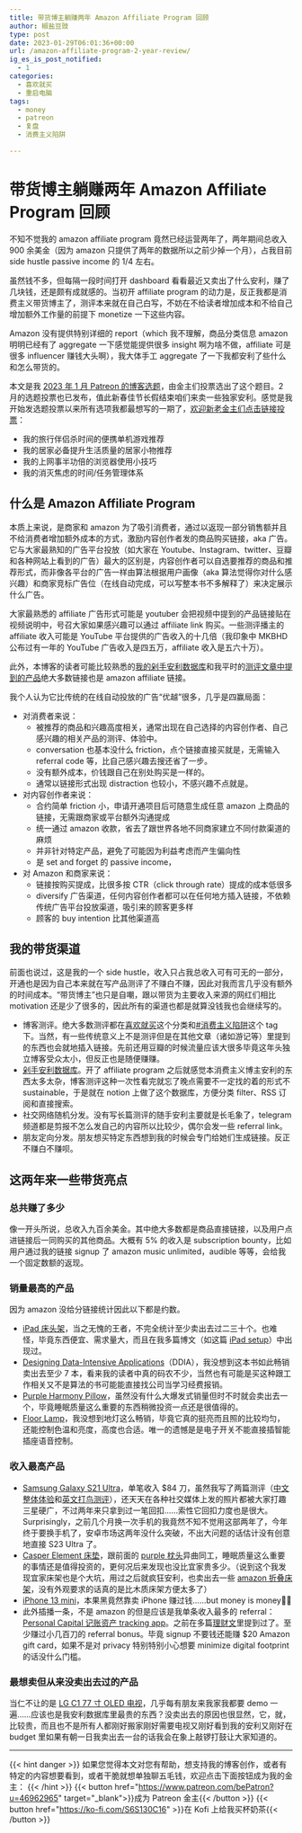 ```yaml
---
title: 带货博主躺赚两年 Amazon Affiliate Program 回顾
author: 椒盐豆豉
type: post
date: 2023-01-29T06:01:36+00:00
url: /amazon-affiliate-program-2-year-review/
ig_es_is_post_notified:
  - 1
categories:
  - 喜欢就买
  - 重启电脑
tags:
  - money
  - patreon
  - 复盘
  - 消费主义陷阱

---
```

# 带货博主躺赚两年 Amazon Affiliate Program 回顾

不知不觉我的 amazon affiliate program 竟然已经运营两年了，两年期间总收入 900 余美金（因为 amazon 只提供了两年的数据所以之前少掉一个月），占我目前 side hustle passive income 的 1/4 左右。

虽然钱不多，但每隔一段时间打开 dashboard 看看最近又卖出了什么安利，赚了几块钱，还是颇有成就感的。当初开 affiliate program 的动力是，反正我都是消费主义带货博主了，测评本来就在自己白写，不妨在不给读者增加成本和不给自己增加额外工作量的前提下 monetize 一下这些内容。

Amazon 没有提供特别详细的 report（which 我不理解，商品分类信息 amazon 明明已经有了 aggregate 一下感觉能提供很多 insight 啊为啥不做，affiliate 可是很多 influencer 赚钱大头啊），我大体手工 aggregate 了一下我都安利了些什么和怎么带货的。

本文是我 [2023 年 1 月 Patreon 的博客选题](https://www.patreon.com/posts/76859684)，由金主们投票选出了这个题目。2 月的选题投票也已发布，值此新春佳节长假结束咱们来卖一些独家安利。感觉是我开始发选题投票以来所有选项我都最想写的一期了，[欢迎新老金主们点击链接投票](https://www.patreon.com/posts/77892003)：

  * 我的旅行伴侣杀时间的便携单机游戏推荐
  * 我的居家必备提升生活质量的居家小物推荐
  * 我的上网事半功倍的浏览器使用小技巧
  * 我的消灭焦虑的时间/任务管理体系

<!--more-->

## 什么是 Amazon Affiliate Program

本质上来说，是商家和 amazon 为了吸引消费者，通过以返现一部分销售额并且不给消费者增加额外成本的方式，激励内容创作者发的商品购买链接，aka 广告。它与大家最熟知的广告平台投放（如大家在 Youtube、Instagram、twitter、豆瓣和各种网站上看到的广告）最大的区别是，内容创作者可以自选要推荐的商品和推荐形式，而非像各平台的广告一样由算法根据用户画像（aka 算法觉得你对什么感兴趣）和商家竞标广告位（在线自动完成，可以写整本书不多解释了）来决定展示什么广告。

大家最熟悉的 affiliate 广告形式可能是 youtuber 会把视频中提到的产品链接贴在视频说明中，号召大家如果感兴趣可以通过 affiliate link 购买。一些测评播主的 affiliate 收入可能是 YouTube 平台提供的广告收入的十几倍（我印象中 MKBHD 公布过有一年的 YouTube 广告收入是四五万，affiliate 收入是五六十万）。

此外，本博客的读者可能比较熟悉的[我的剁手安利数据库](https://www.notion.so/mtfront-shopping-reviews-e568ee6ebaa44b5da146cbe4ac4663eb)和我平时的[测评文章中提到的产品](https://blog.douchi.space/category/stuff/)绝大多数链接也是 amazon affiliate 链接。

我个人认为它比传统的在线自动投放的广告“优越”很多，几乎是四赢局面：

* 对消费者来说： 
    * 被推荐的商品和兴趣高度相关，通常出现在自己选择的内容创作者、自己感兴趣的相关产品的测评、体验中。
    * conversation 也基本没什么 friction，点个链接直接买就是，无需输入 referral code 等，比自己感兴趣去搜还省了一步。
    * 没有额外成本，价钱跟自己在别处购买是一样的。
    * 通常以链接形式出现 distraction 也较小，不感兴趣不点就是。
* 对内容创作者来说： 
    * 合约简单 friction 小，申请开通项目后可随意生成任意 amazon 上商品的链接，无需跟商家或平台额外沟通提成
    * 统一通过 amazon 收款，省去了跟世界各地不同商家建立不同付款渠道的麻烦
    * 并非针对特定产品，避免了可能因为利益考虑而产生偏向性
    * 是 set and forget 的 passive income，
* 对 Amazon 和商家来说： 
    * 链接按购买提成，比很多按 CTR（click through rate）提成的成本低很多
    * diversify 广告渠道，任何内容创作者都可以在任何地方插入链接，不依赖传统广告平台投放渠道，吸引来的顾客更多样
    * 顾客的 buy intention 比其他渠道高

## 我的带货渠道

前面也说过，这是我的一个 side hustle，收入只占我总收入可有可无的一部分，开通也是因为自己本来就在写产品测评了不赚白不赚，因此对我而言几乎没有额外的时间成本。“带货博主”也只是自嘲，跟以带货为主要收入来源的网红们相比 motivation 还是少了很多的，因此所有的渠道也都是就算没钱我也会继续写的。

* 博客测评。绝大多数测评都在[喜欢就买](/categories/喜欢就买/)这个分类和[#消费主义陷阱](/tags/消费主义陷阱)这个 tag 下。当然，有一些传统意义上不是测评但是在其他文章（诸如游记等）里提到的东西也会就地插入链接。先前还用豆瓣的时候流量应该大很多毕竟这年头独立博客受众太小，但反正也是随便赚赚。
* [剁手安利数据库](https://www.notion.so/mtfront-shopping-reviews-e568ee6ebaa44b5da146cbe4ac4663eb)。开了 affiliate program 之后就感觉本消费主义博主安利的东西太多太杂，博客测评这种一次性看完就忘了晚点需要不一定找的着的形式不 sustainable，于是就在 notion 上做了这个数据库，方便分类 filter、RSS 订阅和直接搜索。
* 社交网络随机分发。没有写长篇测评的随手安利主要就是长毛象了，telegram 频道都是剪报不怎么发自己的内容所以比较少，偶尔会发一些 referral link。
* 朋友定向分发。朋友想买特定东西想到我的时候会专门给她们生成链接。反正不赚白不赚呗。

## 这两年来一些带货亮点

### 总共赚了多少

像一开头所说，总收入九百余美金。其中绝大多数都是商品直接链接，以及用户点进链接后一同购买的其他商品。大概有 5% 的收入是 subscription bounty，比如用户通过我的链接 signup 了 amazon music unlimited，audible 等等，会给我一个固定数额的返现。

### 销量最高的产品

因为 amazon 没给分链接统计因此以下都是约数。

- [iPad 床头架](https://www.notion.so/08248b7a9a8e4c309eaad70abc47b404)，当之无愧的王者，不完全统计至少卖出去过二三十个。也难怪，毕竟东西便宜、需求量大，而且在我多篇博文（如这篇 [iPad setup](https://blog.douchi.space/ipad-pro-setup/)）中出现过。
- [Designing Data-Intensive Applications](https://amzn.to/3Y48Y0v)（DDIA），我没想到这本书如此畅销卖出去至少 7 本，看来我的读者中真的码农不少，当然也有可能是买这种跟工作相关又不是算法的书可能能直接找公司当学习经费报销。
- [Purple Harmony Pillow](https://amzn.to/3HjF8P1)，虽然没有什么大爆发式销量但时不时就会卖出去一个，毕竟睡眠质量这么重要的东西稍微投资一点还是很值得的。
- [Floor Lamp](https://amzn.to/40dc7wO)，我没想到地灯这么畅销，毕竟它真的挺亮而且照的比较均匀，还能控制色温和亮度，高度也合适。唯一的遗憾是是电子开关不能直接插智能插座语音控制。

### 收入最高产品
- [Samsung Galaxy S21 Ultra](https://amzn.to/3RgC0If)，单笔收入 $84 刀，虽然我写了两篇测评（[中文整体体验](https://blog.douchi.space/best-smartphone-yet-samsung-galaxy-s21-ultra-review/)和[英文打鸟测评](https://blog.douchi.space/the-perfect-phone-for-casual-bird-lover-samsung-galaxy-s21-ultra-one-month-later/)），还天天在各种社交媒体上发的照片都被大家打趣三星硬广，不过两年来只拿到过一笔回扣……索性它回扣力度也是很大。Surprisingly，之前几个月换一次手机的我竟然不知不觉用这部两年了，今年终于要换手机了，安卓市场这两年没什么突破，不出大问题的话估计没有创意地直接 S23 Ultra 了。
- [Casper Element 床垫](https://amzn.to/3Y0n5E0)，跟前面的 [purple 枕头](https://amzn.to/3HjF8P1)异曲同工，睡眠质量这么重要的事情还是值得投资的，更何况后来发现也没比宜家贵多少。（说到这个我发现宜家床架也是个大坑，用过之后就疯狂安利，也卖出去一些 [amazon 折叠床架](https://amzn.to/3kLkBv3)，没有外观要求的话真的是比木质床架方便太多了）
- [iPhone 13 mini](https://amzn.to/3kSLbCJ)，本果黑竟然靠卖 iPhone 赚过钱……but money is money🤷‍♀️   
- 此外插播一条，不是 amazon 的但是应该是我单条收入最多的 referral：[Personal Capital 记账资产 tracking app](https://share.personalcapital.com/x/ArGnow)。之前在多篇[理财文](https://blog.douchi.space/personal-finance-for-dummies-2-0/)里提到过了。至少赚过小几百刀的 referral bonus。毕竟 signup 不要钱还能赚 $20 Amazon gift card，如果不是对 privacy 特别特别小心想要 minimize digital footprint 的话没什么门槛。

### 最想卖但从来没卖出去过的产品

当仁不让的是 [LG C1 77 寸 OLED 电视](https://amzn.to/3Ju4Pfl)，几乎每有朋友来我家我都要 demo 一遍……应该也是我安利数据库里最贵的东西？没卖出去的原因也很显然，它，就，比较贵，而且也不是所有人都刚好搬家刚好需要电视又刚好看到我的安利又刚好在 budget 里如果有朝一日我卖出去一台的话我会在象上敲锣打鼓让大家知道的。

---
{{< hint danger >}}
如果您觉得本文对您有帮助，想支持我的博客创作，或者有特定的内容想要看到，或者干脆就想单独聊五毛钱，欢迎点击下面按钮成为我的金主：
{{< /hint >}}
{{< button href="https://www.patreon.com/bePatron?u=46962965" target="_blank">}}成为 Patreon 金主{{< /button >}}
{{< button href="https://ko-fi.com/S6S130C16" >}}在 Kofi 上给我买杯奶茶{{< /button >}}